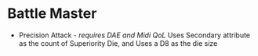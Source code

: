 # Battle Master

* Precision Attack - _requires DAE and Midi QoL_ Uses Secondary attribute as the count of Superiority Die, and Uses a D8 as the die size
